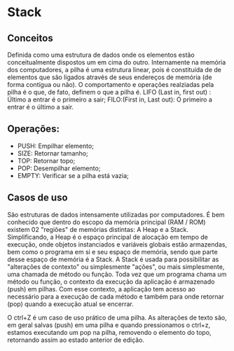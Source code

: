 # Stack

## Conceitos

Definida como uma estrutura de dados onde os elementos estão conceitualmente dispostos um em cima do outro. Internamente na memória dos computadores, a pilha é uma estrutura linear, pois é constituída de de elementos que são ligados através de seus endereços de memória (de forma contígua ou não). O comportamento e operações realziadas pela pilha é o que, de fato, definem o que a pilha é.
LIFO (Last in, first out) : Último a entrar é o primeiro a sair;
FILO:(First in, Last out): O primeiro a entrar é o último a sair.

## Operações:

- PUSH: Empilhar elemento;
- SIZE: Retornar tamanho;
- TOP: Retornar topo;
- POP: Desempilhar elemento;
- EMPTY: Verificar se a pilha está vazia;

## Casos de uso

São estruturas de dados intensamente utilizadas por computadores. É bem conhecido que dentro do escopo da memória principal (RAM / ROM) existem 02 "regiões" de memórias distintas: A Heap e a Stack. Simplificando, a Heap é o espaço principal de alocação em tempo de execução, onde objetos instanciados e variáveis globais estão armazendas, bem como o programa em si e seu espaço de memória, sendo que parte desse espaço de memória é a Stack. A Stack é usada para possibilitar as "alterações de contexto" ou simplesmente "ações", ou mais simplesmente, uma chamada de método ou função. Toda vez que um programa chama um método ou função, o contexto da execução da aplicação é armazenado (push) em pilhas. Com esse contexto, a aplicação tem acesso ao necessário para a execução de cada método e também para onde retornar (pop) quando a execução atual se encerrar.

O ctrl+Z é um caso de uso prático de uma pilha. As alterações de texto são, em geral salvas (push) em uma pilha e quando pressionamos o ctrl+z, estamos executando um pop na pilha, removendo o elemento do topo, retornando assim ao estado anterior de edição.
